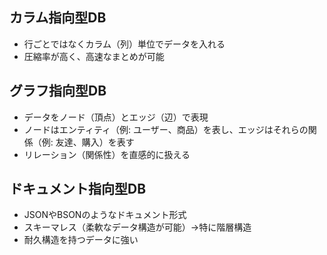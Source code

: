 ## カラム指向型DB
- 行ごとではなくカラム（列）単位でデータを入れる
- 圧縮率が高く、高速なまとめが可能

## グラフ指向型DB
- データをノード（頂点）とエッジ（辺）で表現
- ノードはエンティティ（例: ユーザー、商品）を表し、エッジはそれらの関係（例: 友達、購入）を表す
- リレーション（関係性）を直感的に扱える

## ドキュメント指向型DB
- JSONやBSONのようなドキュメント形式
- スキーマレス（柔軟なデータ構造が可能）→特に階層構造
- 耐久構造を持つデータに強い
